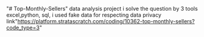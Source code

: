 "# Top-Monthly-Sellers" 
data analysis project i solve the question by 3 tools excel,python, sql, i used fake data for respecting data privacy
link"https://platform.stratascratch.com/coding/10362-top-monthly-sellers?code_type=3"